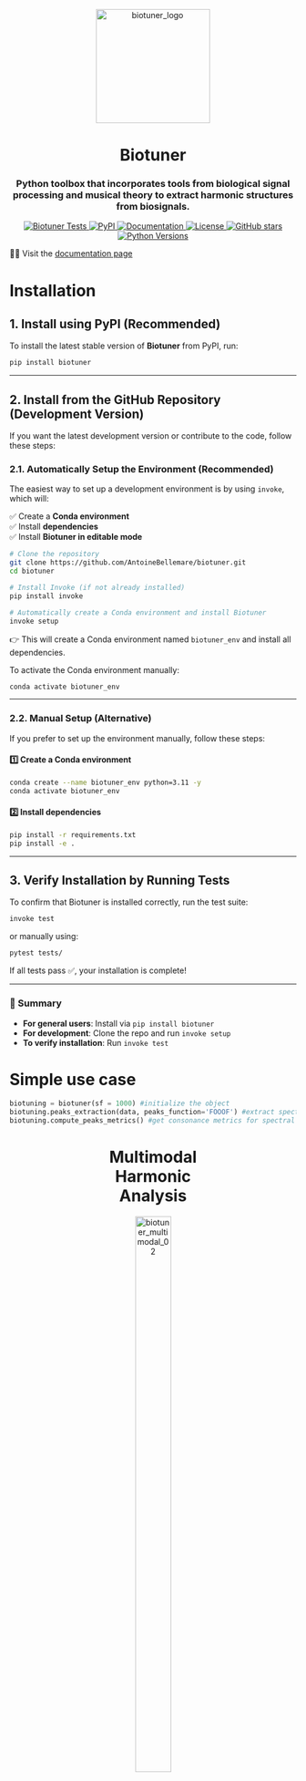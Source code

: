 <p align="center">
  <img src="https://github.com/AntoineBellemare/biotuner/assets/49297774/fc83d888-db2a-4f9f-ba26-65a58c42b72d" alt="biotuner_logo" width="200"/>
</p>

<h1 align="center">Biotuner</h1>
<h3 align="center"> Python toolbox that incorporates tools from biological signal processing and musical theory to extract harmonic structures from biosignals. </h3>

<p align="center">
  <a href="https://github.com/AntoineBellemare/biotuner/actions/workflows/ci.yml">
    <img alt="Biotuner Tests" src="https://github.com/AntoineBellemare/biotuner/actions/workflows/python-test.yml/badge.svg">
  </a>

  <a href="https://pypi.org/project/biotuner/">
    <img alt="PyPI" src="https://img.shields.io/pypi/v/biotuner">
  </a>
  
  <a href="https://antoinebellemare.github.io/biotuner/">
    <img alt="Documentation" src="https://img.shields.io/website?down_message=offline&up_message=online&url=https%3A%2F%2Fantoinebellemare.github.io%2Fbiotuner%2F">
  </a>
  
  <a href="https://github.com/AntoineBellemare/biotuner/blob/main/LICENSE">
    <img alt="License" src="https://img.shields.io/github/license/AntoineBellemare/biotuner">
  </a>
  
  <a href="https://github.com/AntoineBellemare/biotuner/stargazers">
    <img alt="GitHub stars" src="https://img.shields.io/github/stars/AntoineBellemare/biotuner?style=social">
  </a>

  <a href="https://pypi.org/project/biotuner/">
    <img alt="Python Versions" src="https://img.shields.io/pypi/pyversions/biotuner">
  </a>
</p>

🧬🎵 Visit the [documentation page](https://antoinebellemare.github.io/biotuner/)


# **Installation**

## **1. Install using PyPI (Recommended)**
To install the latest stable version of **Biotuner** from PyPI, run:
```bash
pip install biotuner
```

---

## **2. Install from the GitHub Repository (Development Version)**
If you want the latest development version or contribute to the code, follow these steps:

### **2.1. Automatically Setup the Environment (Recommended)**
The easiest way to set up a development environment is by using `invoke`, which will:

✅ Create a **Conda environment**  
✅ Install **dependencies**  
✅ Install **Biotuner in editable mode**  

```bash
# Clone the repository
git clone https://github.com/AntoineBellemare/biotuner.git
cd biotuner

# Install Invoke (if not already installed)
pip install invoke

# Automatically create a Conda environment and install Biotuner
invoke setup
```
👉 This will create a Conda environment named `biotuner_env` and install all dependencies.

To activate the Conda environment manually:
```bash
conda activate biotuner_env
```

---

### **2.2. Manual Setup (Alternative)**
If you prefer to set up the environment manually, follow these steps:

#### **1️⃣ Create a Conda environment**
```bash
conda create --name biotuner_env python=3.11 -y
conda activate biotuner_env
```

#### **2️⃣ Install dependencies**
```bash
pip install -r requirements.txt
pip install -e .
```

---

## **3. Verify Installation by Running Tests**
To confirm that Biotuner is installed correctly, run the test suite:
```bash
invoke test
```
or manually using:
```bash
pytest tests/
```
If all tests pass ✅, your installation is complete!

---

### **🎯 Summary**
- **For general users**: Install via `pip install biotuner`
- **For development**: Clone the repo and run `invoke setup`
- **To verify installation**: Run `invoke test`

# Simple use case

```python
biotuning = biotuner(sf = 1000) #initialize the object
biotuning.peaks_extraction(data, peaks_function='FOOOF') #extract spectral peaks
biotuning.compute_peaks_metrics() #get consonance metrics for spectral peaks

```

<div align="center" style="width: 50%; margin: auto; text-align: center;">

<h1 align="center">Multimodal Harmonic Analysis</h1>

  <p>
    <img src="https://github.com/user-attachments/assets/7e99e0ec-a1da-44f2-8ad9-bdfce8f4a36f" alt="biotuner_multimodal_02" width="50%">
  </p>

The figure below illustrates Biotuner's ability to extract harmonic structures across different biological and physical systems. It showcases harmonic ratios detected in biosignals from the **brain**, **heart**, and **plants**, as well as their correspondence with audio signals. By analyzing the fundamental frequency relationships in these diverse modalities, Biotuner enables a cross-domain exploration of resonance and tuning in biological and artificial systems.

</div>

![Biotuner_pipeline (6)-page-001](https://user-images.githubusercontent.com/49297774/153693263-90c1e49e-a8c0-4a93-8219-491d1ede32e1.jpg)

## Peaks extraction methods

![biotuner_peaks_extraction](https://user-images.githubusercontent.com/49297774/156813349-ddcd40d0-57c9-41f2-b62a-7cbb4213e515.jpg)

